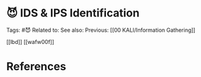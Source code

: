 # 😈 IDS & IPS Identification

Tags: #😈
Related to: 
See also: 
Previous: [[00 KALI/Information Gathering]]

[[lbd]]
[[wafw00f]]

# References